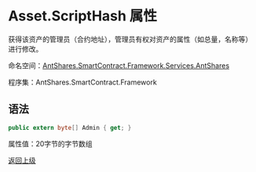# Asset.ScriptHash 属性

获得该资产的管理员（合约地址），管理员有权对资产的属性（如总量，名称等）进行修改。

命名空间：[AntShares.SmartContract.Framework.Services.AntShares](../../AntShares.md)

程序集：AntShares.SmartContract.Framework

## 语法

```c#
public extern byte[] Admin { get; }
```

属性值：20字节的字节数组



[返回上级](../Asset.md)